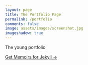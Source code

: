 ```yaml
---
layout: page
title: The Portfolio Page
permalink: /portfolio
comments: false
image: assets/images/screenshot.jpg
imageshadow: true
---
```


The young portfolio

<a target="_blank" href="https://bootstrapstarter.com/jekyll-theme-memoirs/" class="btn btn-dark"> Get Memoirs for Jekyll &rarr;</a>
